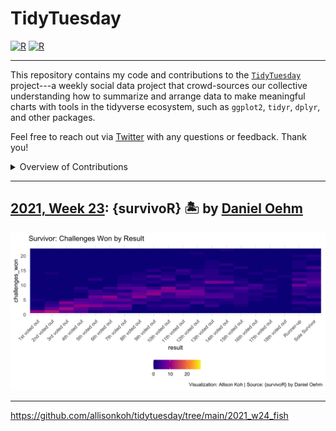 # TidyTuesday

[![R](https://img.shields.io/badge/Project-Build%20with%20♥-blue?style=for-the-badge&logo=R)](https://github.com/dennis-hammerschmidt/tidy_tuesday)
[![R](https://img.shields.io/badge/Powered%20By-Tidyverse-blue?style=for-the-badge&logo=R)](https://github.com/dennis-hammerschmidt/tidy_tuesday)

---

<!--
<div align="center">

:necktie: [LinkedIn][LinkedIn]&nbsp;&nbsp;|&nbsp;&nbsp;[:octocat: GitHub][GitHub]&nbsp;&nbsp;|&nbsp;&nbsp;:earth_africa: [Website][Website]

</div>


Quick Link


[LinkedIn]:https://www.linkedin.com/in/dennis-hammerschmidt/
[GitHub]:https://github.com/dennis-hammerschmidt/
[Website]:https://dennis-hammerschmidt.rbind.io/
-->

This repository contains my code and contributions to the [`TidyTuesday`](https://github.com/rfordatascience/tidytuesday) project---a weekly social data project that crowd-sources our collective understanding how to summarize and arrange data to make meaningful charts with tools in the tidyverse ecosystem, such as `ggplot2`, `tidyr`, `dplyr`, and other packages.

Feel free to reach out via [Twitter](https://twitter.com/allisonkoh) with any questions or feedback. Thank you! 

<details> 
  <summary>Overview of Contributions</summary>
  
**2021**
  - Week 23: [{survivoR} 🏝](https://github.com/allisonkoh/tidytuesday/blob/main/2021_W23_survivoR/2021-w23-final-plot.png)
  - Week 24: [Great Lakes Fishery Commission](https://github.com/allisonkoh/tidytuesday/blob/main/2021_w24_fish/2021-w24-plot.png)
</details>

***

## [2021, Week 23](https://github.com/allisonkoh/tidytuesday/tree/main/2021_W23_survivoR): {survivoR} 🏝 by [Daniel Oehm](http://gradientdescending.com/survivor-now-on-cran/)

![./2021_W23_survivoR/2021-w23-final-plot.png](https://github.com/allisonkoh/tidytuesday/blob/main/2021_W23_survivoR/2021-w23-final-plot.png)

***

https://github.com/allisonkoh/tidytuesday/tree/main/2021_w24_fish
